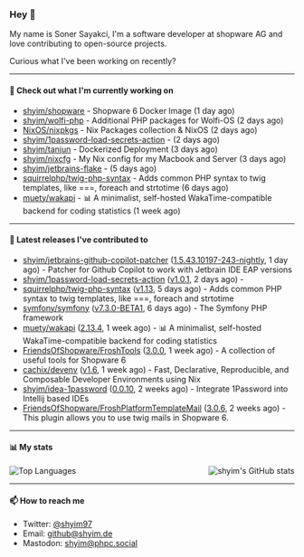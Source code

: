 ### Hey 👋

My name is Soner Sayakci, I'm a software developer at shopware AG and love contributing to open-source projects.

Curious what I've been working on recently?

---

#### 👷 Check out what I'm currently working on

- [shyim/shopware](https://github.com/shyim/shopware) - Shopware 6 Docker Image (1 day ago)
- [shyim/wolfi-php](https://github.com/shyim/wolfi-php) - Additional PHP packages for Wolfi-OS (2 days ago)
- [NixOS/nixpkgs](https://github.com/NixOS/nixpkgs) - Nix Packages collection &amp; NixOS (2 days ago)
- [shyim/1password-load-secrets-action](https://github.com/shyim/1password-load-secrets-action) -  (2 days ago)
- [shyim/tanjun](https://github.com/shyim/tanjun) - Dockerized Deployment (3 days ago)
- [shyim/nixcfg](https://github.com/shyim/nixcfg) - My Nix config for my Macbook and Server (3 days ago)
- [shyim/jetbrains-flake](https://github.com/shyim/jetbrains-flake) -  (5 days ago)
- [squirrelphp/twig-php-syntax](https://github.com/squirrelphp/twig-php-syntax) - Adds common PHP syntax to twig templates, like ===, foreach and strtotime (6 days ago)
- [muety/wakapi](https://github.com/muety/wakapi) - 📊 A minimalist, self-hosted WakaTime-compatible backend for coding statistics (1 week ago)

---

#### 🔭 Latest releases I've contributed to

- [shyim/jetbrains-github-copilot-patcher](https://github.com/shyim/jetbrains-github-copilot-patcher) ([1.5.43.10197-243-nightly](https://github.com/shyim/jetbrains-github-copilot-patcher/releases/tag/1.5.43.10197-243-nightly), 1 day ago) - Patcher for Github Copilot to work with Jetbrain IDE EAP versions
- [shyim/1password-load-secrets-action](https://github.com/shyim/1password-load-secrets-action) ([v1.0.1](https://github.com/shyim/1password-load-secrets-action/releases/tag/v1.0.1), 2 days ago) - 
- [squirrelphp/twig-php-syntax](https://github.com/squirrelphp/twig-php-syntax) ([v1.13](https://github.com/squirrelphp/twig-php-syntax/releases/tag/v1.13), 5 days ago) - Adds common PHP syntax to twig templates, like ===, foreach and strtotime
- [symfony/symfony](https://github.com/symfony/symfony) ([v7.3.0-BETA1](https://github.com/symfony/symfony/releases/tag/v7.3.0-BETA1), 6 days ago) - The Symfony PHP framework
- [muety/wakapi](https://github.com/muety/wakapi) ([2.13.4](https://github.com/muety/wakapi/releases/tag/2.13.4), 1 week ago) - 📊 A minimalist, self-hosted WakaTime-compatible backend for coding statistics
- [FriendsOfShopware/FroshTools](https://github.com/FriendsOfShopware/FroshTools) ([3.0.0](https://github.com/FriendsOfShopware/FroshTools/releases/tag/3.0.0), 1 week ago) - A collection of useful tools for Shopware 6
- [cachix/devenv](https://github.com/cachix/devenv) ([v1.6](https://github.com/cachix/devenv/releases/tag/v1.6), 1 week ago) - Fast, Declarative, Reproducible, and Composable Developer Environments using Nix
- [shyim/idea-1password](https://github.com/shyim/idea-1password) ([0.0.10](https://github.com/shyim/idea-1password/releases/tag/0.0.10), 2 weeks ago) - Integrate 1Password into Intellij based IDEs
- [FriendsOfShopware/FroshPlatformTemplateMail](https://github.com/FriendsOfShopware/FroshPlatformTemplateMail) ([3.0.6](https://github.com/FriendsOfShopware/FroshPlatformTemplateMail/releases/tag/3.0.6), 2 weeks ago) - This plugin allows you to use twig mails in Shopware 6.

---

#### 📊 My stats

<img align="right" alt="shyim's GitHub stats" src="https://github-readme-stats.vercel.app/api?username=shyim&count_private=1&show_icons=true&" />

![Top Languages](https://github-readme-stats.vercel.app/api/top-langs/?username=shyim)

---

#### 📫 How to reach me

- Twitter: [@shyim97](https://twitter.com/shyim97)
- Email: [github@shyim.de](mailto://github@shyim.de)
- Mastodon: <a rel="me" href="https://phpc.social/@shyim">shyim@phpc.social</a>
